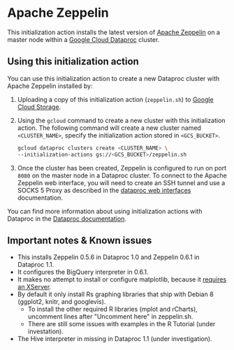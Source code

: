 # Apache Zeppelin

This initialization action installs the latest version of [Apache Zeppelin](https://zeppelin.apache.org/) on a master node within a [Google Cloud Dataproc](https://cloud.google.com/dataproc) cluster.

## Using this initialization action
You can use this initialization action to create a new Dataproc cluster with Apache Zeppelin installed by:

1. Uploading a copy of this initialization action (`zeppelin.sh`) to [Google Cloud Storage](https://cloud.google.com/storage).
1. Using the `gcloud` command to create a new cluster with this initialization action. The following command will create a new cluster named `<CLUSTER_NAME>`, specify the initialization action stored in `<GCS_BUCKET>`.

    ```bash
    gcloud dataproc clusters create <CLUSTER_NAME> \
    --initialization-actions gs://<GCS_BUCKET>/zeppelin.sh
    ```
1. Once the cluster has been created, Zeppelin is configured to run on port `8080` on the master node in a Dataproc cluster. To connect to the Apache Zeppelin web interface, you will need to create an SSH tunnel and use a SOCKS 5 Proxy as described in the [dataproc web interfaces](https://cloud.google.com/dataproc/cluster-web-interfaces) documentation.

You can find more information about using initialization actions with Dataproc in the [Dataproc documentation](https://cloud.google.com/dataproc/init-actions).

## Important notes & Known issues
* This installs Zeppelin 0.5.6 in Dataproc 1.0 and Zeppelin 0.6.1 in Dataproc 1.1.
* It configures the BigQuery interpreter in 0.6.1.
* It makes no attempt to install or configure matplotlib, because it [requires an XServer](https://github.com/apache/zeppelin/blob/master/docs/interpreter/python.md#matplotlib-integration).
* By default it only install Rs graphing libraries that ship with Debian 8 (ggplot2, knitr, and googlevis).
  * To install the other required R libraries (mplot and rCharts), uncomment lines after "Uncomment here" in zeppelin.sh.
  * There are still some issues with examples in the R Tutorial (under investation).
* The Hive interpreter in missing in Dataproc 1.1 (under investigation).
